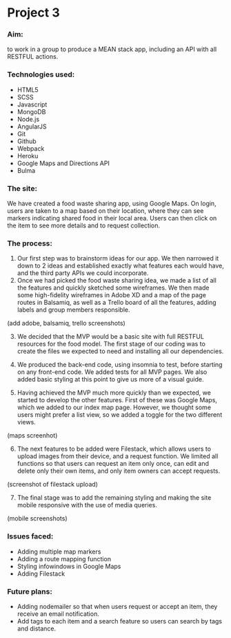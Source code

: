 # Project 3


### Aim:
to work in a group to produce a MEAN stack app, including an API with all RESTFUL actions.


### Technologies used:
* HTML5
* SCSS
* Javascript
* MongoDB
* Node.js
* AngularJS
* Git
* Github
* Webpack
* Heroku
* Google Maps and Directions API
* Bulma


### The site:
We have created a food waste sharing app, using Google Maps. On login, users are taken to a map based on their location, where they can see markers indicating shared food in their local area. Users can then click on the item to see more details and to request collection.


### The process:
1. Our first step was to brainstorm ideas for our app. We then narrowed it down to 2 ideas and established exactly what features each would have, and the third party APIs we could incorporate.
2. Once we had picked the food waste sharing idea, we made a list of all the features and quickly sketched some wireframes. We then made some high-fidelity wireframes in Adobe XD and a map of the page routes in Balsamiq, as well as a Trello board of all the features, adding labels and group members responsible.

(add adobe, balsamiq, trello screenshots)

3. We decided that the MVP would be a basic site with full RESTFUL resources for the food model. The first stage of our coding was to create the files we expected to need and installing all our dependencies.

4. We produced the back-end code, using insomnia to test, before starting on any front-end code. We added tests for all MVP pages. We also added basic styling at this point to give us more of a visual guide.

5. Having achieved the MVP much more quickly than we expected, we started to develop the other features. First of these was Google Maps, which we added to our index map page. However, we thought some users might prefer a list view, so we added a toggle for the two different views.

(maps screenhot)

6. The next features to be added were Filestack, which allows users to upload images from their device, and a request function. We limited all functions so that users can request an item only once, can edit and delete only their own items, and only item owners can accept requests.

(screenshot of filestack upload)

7. The final stage was to add the remaining styling and making the site mobile responsive with the use of media queries.

(mobile screenshots)



### Issues faced:
* Adding multiple map markers
* Adding a route mapping function
* Styling infowindows in Google Maps
* Adding Filestack


### Future plans:
* Adding nodemailer so that when users request or accept an item, they receive an email notification.
* Add tags to each item and a search feature so users can search by tags and distance.

